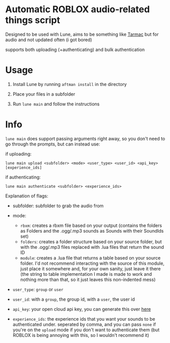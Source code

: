 
# Automatic ROBLOX audio-related things script

Designed to be used with Lune, aims to be something like [Tarmac](https://github.com/Roblox/tarmac) but for audio and not updated often
(i got bored)

  

supports both uploading (+authenticating) and bulk authentication

  

# Usage

1. Install Lune by running ``aftman install`` in the directory

2. Place your files in a subfolder

3. Run ``lune main`` and follow the instructions

  

# Info

``lune main`` does support passing arguments right away, so you don't need to go through the prompts, but can instead use:

if uploading:

``lune main upload <subfolder> <mode> <user_type> <user_id> <api_key> [experience_ids]``

if authenticating:

``lune main authenticate <subfolder> <experience_ids>``

  

Explanation of flags:

- subfolder: subfolder to grab the audio from

- mode:
	* ``rbxm``: creates a rbxm file based on your output (contains the folders as Folders and the .ogg/.mp3 sounds as Sounds with their SoundIds set)
	* ``folders``: creates a folder structure based on your source folder, but with the .ogg/.mp3 files replaced with .lua files that return the sound ID
	* ``module``: creates a .lua file that returns a table based on your source folder. I'd not recommend interacting with the source of this module, just place it somewhere and, for your own sanity, just leave it there (the string to table implementation I made is made to work and nothing more than that, so it just leaves this non-indented mess)
- ``user_type``: ``group`` or ``user``
- ``user_id``: with a ``group``, the group id, with a ``user``, the user id
- ``api_key``: your open cloud api key, you can generate this over [here](https://create.roblox.com/dashboard/credentials)
- ``experience_ids``: the experience ids that you want your sounds to be authenticated under. seperated by comma, and you can pass ``none`` if you're on the ``upload`` mode if you don't want to authenticate them (but ROBLOX is being annoying with this, so I wouldn't recommend it)